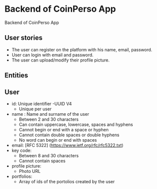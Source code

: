 # Backend of CoinPerso App

Backend of CoinPerso App

## User stories

- The user can register on the platform with his name, email, password.
- User can login with email and password.
- The user can upload/modify their profile picture.

## Entities

## User

- id: Unique identifier
  -UUID V4
  - Unique per user
- name : Name and surname of the user
  - Between 2 and 30 characters
  - Can contain uppercase, lowercase, spaces and hyphens
  - Cannot begin or end with a space or hyphen
  - Cannot contain double spaces or double hyphens
  - No word can begin or end with spaces
- email: [RFC 5322] (https://www.ietf.org/rfc/rfc5322.txt)
- key code:
  - Between 8 and 30 characters
  - Cannot contain spaces
- profile picture:
  - Photo URL
- portfolios:
  - Array of ids of the portolios created by the user
